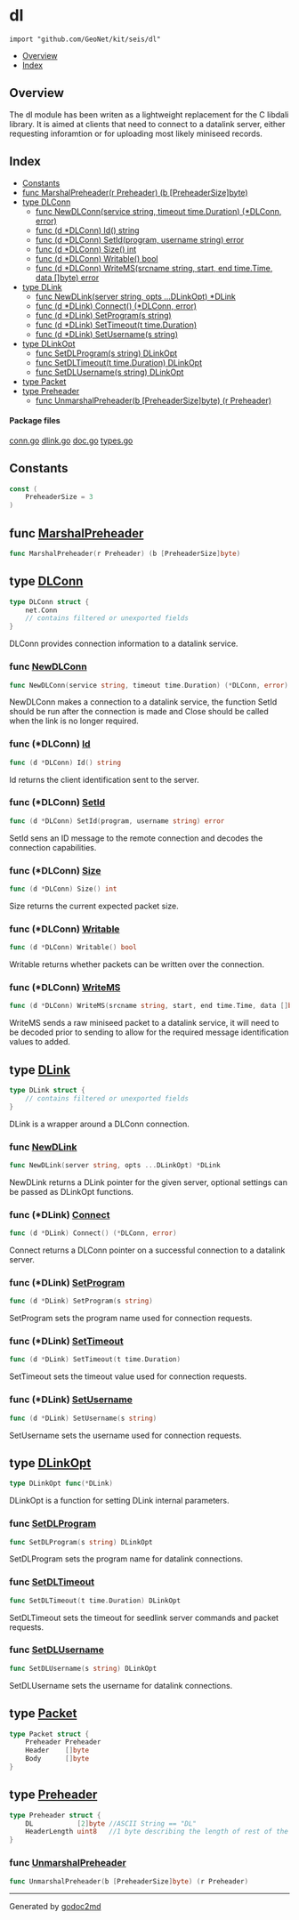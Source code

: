 

# dl
`import "github.com/GeoNet/kit/seis/dl"`

* [Overview](#pkg-overview)
* [Index](#pkg-index)

## <a name="pkg-overview">Overview</a>
The dl module has been writen as a lightweight replacement for the C libdali library.
It is aimed at clients that need to connect to a datalink server, either requesting inforamtion
or for uploading most likely miniseed records.




## <a name="pkg-index">Index</a>
* [Constants](#pkg-constants)
* [func MarshalPreheader(r Preheader) (b [PreheaderSize]byte)](#MarshalPreheader)
* [type DLConn](#DLConn)
  * [func NewDLConn(service string, timeout time.Duration) (*DLConn, error)](#NewDLConn)
  * [func (d *DLConn) Id() string](#DLConn.Id)
  * [func (d *DLConn) SetId(program, username string) error](#DLConn.SetId)
  * [func (d *DLConn) Size() int](#DLConn.Size)
  * [func (d *DLConn) Writable() bool](#DLConn.Writable)
  * [func (d *DLConn) WriteMS(srcname string, start, end time.Time, data []byte) error](#DLConn.WriteMS)
* [type DLink](#DLink)
  * [func NewDLink(server string, opts ...DLinkOpt) *DLink](#NewDLink)
  * [func (d *DLink) Connect() (*DLConn, error)](#DLink.Connect)
  * [func (d *DLink) SetProgram(s string)](#DLink.SetProgram)
  * [func (d *DLink) SetTimeout(t time.Duration)](#DLink.SetTimeout)
  * [func (d *DLink) SetUsername(s string)](#DLink.SetUsername)
* [type DLinkOpt](#DLinkOpt)
  * [func SetDLProgram(s string) DLinkOpt](#SetDLProgram)
  * [func SetDLTimeout(t time.Duration) DLinkOpt](#SetDLTimeout)
  * [func SetDLUsername(s string) DLinkOpt](#SetDLUsername)
* [type Packet](#Packet)
* [type Preheader](#Preheader)
  * [func UnmarshalPreheader(b [PreheaderSize]byte) (r Preheader)](#UnmarshalPreheader)


#### <a name="pkg-files">Package files</a>
[conn.go](/src/target/conn.go) [dlink.go](/src/target/dlink.go) [doc.go](/src/target/doc.go) [types.go](/src/target/types.go) 


## <a name="pkg-constants">Constants</a>
``` go
const (
    PreheaderSize = 3
)
```



## <a name="MarshalPreheader">func</a> [MarshalPreheader](/src/target/types.go?s=537:595#L37)
``` go
func MarshalPreheader(r Preheader) (b [PreheaderSize]byte)
```



## <a name="DLConn">type</a> [DLConn](/src/target/conn.go?s=198:300#L19)
``` go
type DLConn struct {
    net.Conn
    // contains filtered or unexported fields
}

```
DLConn provides connection information to a datalink service.







### <a name="NewDLConn">func</a> [NewDLConn](/src/target/conn.go?s=489:559#L31)
``` go
func NewDLConn(service string, timeout time.Duration) (*DLConn, error)
```
NewDLConn makes a connection to a datalink service, the function
SetId should be run after the connection is made and Close
should be called when the link is no longer required.





### <a name="DLConn.Id">func</a> (\*DLConn) [Id](/src/target/conn.go?s=872:900#L49)
``` go
func (d *DLConn) Id() string
```
Id returns the client identification sent to the server.




### <a name="DLConn.SetId">func</a> (\*DLConn) [SetId](/src/target/conn.go?s=1240:1294#L64)
``` go
func (d *DLConn) SetId(program, username string) error
```
SetId sens an ID message to the remote connection and decodes the connection capabilities.




### <a name="DLConn.Size">func</a> (\*DLConn) [Size](/src/target/conn.go?s=1098:1125#L59)
``` go
func (d *DLConn) Size() int
```
Size returns the current expected packet size.




### <a name="DLConn.Writable">func</a> (\*DLConn) [Writable](/src/target/conn.go?s=991:1023#L54)
``` go
func (d *DLConn) Writable() bool
```
Writable returns whether packets can be written over the connection.




### <a name="DLConn.WriteMS">func</a> (\*DLConn) [WriteMS](/src/target/conn.go?s=2214:2295#L100)
``` go
func (d *DLConn) WriteMS(srcname string, start, end time.Time, data []byte) error
```
WriteMS sends a raw miniseed packet to a datalink service, it will need to be decoded
prior to sending to allow for the required message identification values to added.




## <a name="DLink">type</a> [DLink](/src/target/dlink.go?s=82:177#L8)
``` go
type DLink struct {
    // contains filtered or unexported fields
}

```
DLink is a wrapper around a DLConn connection.







### <a name="NewDLink">func</a> [NewDLink](/src/target/dlink.go?s=863:916#L42)
``` go
func NewDLink(server string, opts ...DLinkOpt) *DLink
```
NewDLink returns a DLink pointer for the given server, optional settings can be passed
as DLinkOpt functions.





### <a name="DLink.Connect">func</a> (\*DLink) [Connect](/src/target/dlink.go?s=1543:1585#L71)
``` go
func (d *DLink) Connect() (*DLConn, error)
```
Connect returns a DLConn pointer on a successful connection to a datalink server.




### <a name="DLink.SetProgram">func</a> (\*DLink) [SetProgram](/src/target/dlink.go?s=1279:1315#L61)
``` go
func (d *DLink) SetProgram(s string)
```
SetProgram sets the program name used for connection requests.




### <a name="DLink.SetTimeout">func</a> (\*DLink) [SetTimeout](/src/target/dlink.go?s=1149:1192#L56)
``` go
func (d *DLink) SetTimeout(t time.Duration)
```
SetTimeout sets the timeout value used for connection requests.




### <a name="DLink.SetUsername">func</a> (\*DLink) [SetUsername](/src/target/dlink.go?s=1399:1436#L66)
``` go
func (d *DLink) SetUsername(s string)
```
SetUsername sets the username used for connection requests.




## <a name="DLinkOpt">type</a> [DLinkOpt](/src/target/dlink.go?s=244:270#L17)
``` go
type DLinkOpt func(*DLink)
```
DLinkOpt is a function for setting DLink internal parameters.







### <a name="SetDLProgram">func</a> [SetDLProgram](/src/target/dlink.go?s=512:548#L27)
``` go
func SetDLProgram(s string) DLinkOpt
```
SetDLProgram sets the program name for datalink connections.


### <a name="SetDLTimeout">func</a> [SetDLTimeout](/src/target/dlink.go?s=355:398#L20)
``` go
func SetDLTimeout(t time.Duration) DLinkOpt
```
SetDLTimeout sets the timeout for seedlink server commands and packet requests.


### <a name="SetDLUsername">func</a> [SetDLUsername](/src/target/dlink.go?s=659:696#L34)
``` go
func SetDLUsername(s string) DLinkOpt
```
SetDLUsername sets the username for datalink connections.





## <a name="Packet">type</a> [Packet](/src/target/types.go?s=69:148#L12)
``` go
type Packet struct {
    Preheader Preheader
    Header    []byte
    Body      []byte
}

```









## <a name="Preheader">type</a> [Preheader](/src/target/types.go?s=270:415#L26)
``` go
type Preheader struct {
    DL           [2]byte //ASCII String == "DL"
    HeaderLength uint8   //1 byte describing the length of rest of the header
}

```






### <a name="UnmarshalPreheader">func</a> [UnmarshalPreheader](/src/target/types.go?s=417:477#L31)
``` go
func UnmarshalPreheader(b [PreheaderSize]byte) (r Preheader)
```








- - -
Generated by [godoc2md](http://godoc.org/github.com/davecheney/godoc2md)
